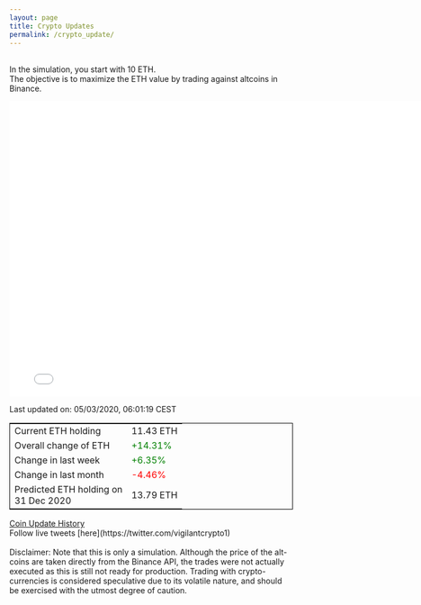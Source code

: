 ```yaml
---
layout: page
title: Crypto Updates
permalink: /crypto_update/
---
```

<br>In the simulation, you start with 10 ETH.<br>The objective is to maximize the ETH value by trading against altcoins 
in Binance.

<iframe width="775" height="525" frameborder="0" scrolling="no" src="//plotly.com/~vikramaditya91/109.embed"></iframe>

Last updated on: 05/03/2020, 06:01:19 CEST 
<table style="border:1px solid black;margin-left:auto;margin-right:auto;">
	<tbody>
	<tr>
		<td>Current ETH holding</td>
		<td>     11.43 ETH</td>
	</tr>
	<tr>
		<td>Overall change of ETH</td>
		<td><font color="green">+14.31%</font></td>
	</tr>
	<tr>
		<td>Change in last week</td>
		<td><font color="green">+6.35%</font></td>
	</tr>
	<tr>
		<td>Change in last month</td>
		<td><font color="red">-4.46%</font></td>
	</tr>
    <tr>
		<td>Predicted ETH holding on<br>31 Dec 2020</td>
		<td>     13.79 ETH</td>
	</tr>
	</tbody>
</table>
<a href="{{ site.baseurl }}/crypto_history">Coin Update History</a>
<br>
Follow live tweets [here](https://twitter.com/vigilantcrypto1)
<br>
<br>
Disclaimer:
Note that this is only a simulation. Although the price of the alt-coins are taken directly from the Binance API, the trades were not actually executed as this is still not ready for production.
Trading with crypto-currencies is considered speculative due to its volatile nature, and should be exercised with the utmost degree of caution.